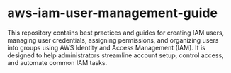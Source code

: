 # aws-iam-user-management-guide
This repository contains best practices and guides for creating IAM users, managing user credentials, assigning permissions, and organizing users into groups using AWS Identity and Access Management (IAM). It is designed to help administrators streamline account setup, control access, and automate common IAM tasks.
